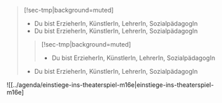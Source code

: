 > [!sec-tmp|background=muted] 
> - Du bist ErzieherIn, KünstlerIn, LehrerIn, SozialpädagogIn
> - Du bist ErzieherIn, KünstlerIn, LehrerIn, SozialpädagogIn
>> [!sec-tmp|background=muted]
>> - Du bist ErzieherIn, KünstlerIn, LehrerIn, SozialpädagogIn
> - Du bist ErzieherIn, KünstlerIn, LehrerIn, SozialpädagogIn

![[../agenda/einstiege-ins-theaterspiel-m16e|einstiege-ins-theaterspiel-m16e]